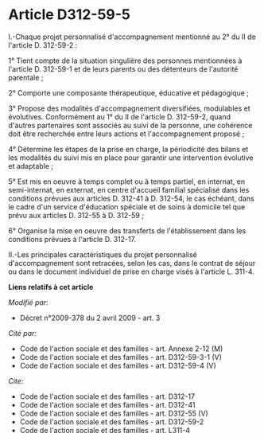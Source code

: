 # Article D312-59-5

I.-Chaque projet personnalisé d'accompagnement mentionné au 2° du II de l'article D. 312-59-2 : 

1° Tient compte de la situation singulière des personnes mentionnées à l'article D. 312-59-1 et de leurs parents ou des
détenteurs de l'autorité parentale ; 

2° Comporte une composante thérapeutique, éducative et pédagogique ; 

3° Propose des modalités d'accompagnement diversifiées, modulables et évolutives. Conformément au 1° du II de l'article D.
312-59-2, quand d'autres partenaires sont associés au suivi de la personne, une cohérence doit être recherchée entre leurs
actions et l'accompagnement proposé ; 

4° Détermine les étapes de la prise en charge, la périodicité des bilans et les modalités du suivi mis en place pour garantir
une intervention évolutive et adaptable ; 

5° Est mis en oeuvre à temps complet ou à temps partiel, en internat, en semi-internat, en externat, en centre d'accueil
familial spécialisé dans les conditions prévues aux articles D. 312-41 à D. 312-54, le cas échéant, dans le cadre d'un
service d'éducation spéciale et de soins à domicile tel que prévu aux articles D. 312-55 à D. 312-59 ; 

6° Organise la mise en oeuvre des transferts de l'établissement dans les conditions prévues à l'article D. 312-17. 

II.-Les principales caractéristiques du projet personnalisé d'accompagnement sont retracées, selon les cas, dans le contrat
de séjour ou dans le document individuel de prise en charge visés à l'article L. 311-4.

**Liens relatifs à cet article**

_Modifié par_:

  - Décret n°2009-378 du 2 avril 2009 - art. 3

_Cité par_:

  - Code de l'action sociale et des familles - art. Annexe 2-12 (M)
  - Code de l'action sociale et des familles - art. D312-59-3-1 (V)
  - Code de l'action sociale et des familles - art. D312-59-4 (V)

_Cite_:

  - Code de l'action sociale et des familles - art. D312-17
  - Code de l'action sociale et des familles - art. D312-41
  - Code de l'action sociale et des familles - art. D312-55 (V)
  - Code de l'action sociale et des familles - art. D312-59-2
  - Code de l'action sociale et des familles - art. L311-4
